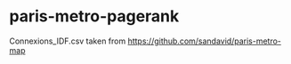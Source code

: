 paris-metro-pagerank
====================

Connexions_IDF.csv taken from https://github.com/sandavid/paris-metro-map